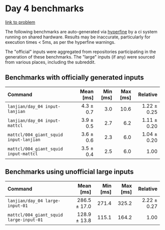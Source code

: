 # Day 4 benchmarks

[link to problem](http://adventofcode.com/2021/day/4)

The following benchmarks are auto-generated via [hyperfine](https://github.com/sharkdp/hyperfine) by a ci system running on shared hardware. Results may be inaccurate, particularly for execution times < 5ms, as per the hyperfine warnings.

The "official" inputs were aggregated from repositories participating in the generation of these benchmarks. The "large" inputs (if any) were sourced from various places, including the subreddit.

## Benchmarks with officially generated inputs
| Command | Mean [ms] | Min [ms] | Max [ms] | Relative |
|:---|---:|---:|---:|---:|
| `lanjian/day_04 input-lanjian` | 4.3 ± 0.7 | 3.0 | 10.6 | 1.22 ± 0.25 |
| `lanjian/day_04 input-mattcl` | 3.9 ± 0.5 | 2.7 | 6.2 | 1.11 ± 0.20 |
| `mattcl/004_giant_squid input-lanjian` | 3.6 ± 0.6 | 2.3 | 6.0 | 1.04 ± 0.20 |
| `mattcl/004_giant_squid input-mattcl` | 3.5 ± 0.4 | 2.5 | 6.0 | 1.00 |
## Benchmarks using unofficial large inputs
| Command | Mean [ms] | Min [ms] | Max [ms] | Relative |
|:---|---:|---:|---:|---:|
| `lanjian/day_04 large-input-01` | 286.5 ± 17.0 | 271.4 | 325.2 | 2.22 ± 0.27 |
| `mattcl/004_giant_squid large-input-01` | 128.9 ± 13.8 | 115.1 | 164.2 | 1.00 |
